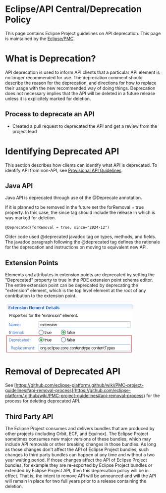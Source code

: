 Eclipse/API Central/Deprecation Policy
======================================

This page contains Eclipse Project guidelines on API deprecation. 
This page is maintained by the [Eclipse/PMC](https://eclipse.dev/eclipse/team-leaders.php).


What is Deprecation?
====================

API deprecation is used to inform API clients that a particular API element is no longer recommended for use. 
The deprecation comment should describe the reason for the deprecation, and directions for how to replace their usage with the new recommended way of doing things.
Deprecation does not necessary implies that the API will be deleted in a future release unless it is explicitely marked for deletion.

Process to deprecate an API
---------------------------

*   Created a pull request to deprecated the API and get a review from the project lead

Identifying Deprecated API
==========================

This section describes how clients can identify what API is deprecated. 
To identify API from non-API, see [Provisional API Guidelines](Provisional_API_Guidelines.md)

Java API
--------

Java API is deprecated through use of the @Deprecate annotation.

If it is planned to be removed in the future set the forRemoval = true property.
In this case, the since tag should include the release in which is was marked for deletion.

	@Deprecated(forRemoval = true, since="2024-12")


Older code used @deprecated javadoc tag on types, methods, and fields. 
The javadoc paragraph following the @deprecated tag defines the rationale for the deprecation and instructions on moving to equivalent new API.

Extension Points
----------------

Elements and attributes in extension points are deprecated by setting the "Deprecated" property to true in the PDE extension point schema editor. 
The entire extension point can be deprecated by deprecating the "extension" element, which is the top level element at the root of any contribution to the extension point.

![Schema-deprecation.png](images/Schema-deprecation.png)

Removal of Deprecated API
=========================

See [https://github.com/eclipse-platform/.github/wiki/PMC-project-guidelines#api-removal-process](https://github.com/eclipse-platform/.github/wiki/PMC-project-guidelines#api-removal-process) for the process for deleting deprecated API.

Third Party API
---------------

The Eclipse Project consumes and delivers bundles that are produced by other projects (including Orbit, ECF, and Equinox). The Eclipse Project sometimes consumes new major versions of these bundles, which may include API removals or other breaking changes in those bundles. As long as those changes don't affect the API of Eclipse Project bundles, such changes to third party bundles can happen at any time and without a two year waiting period. If those changes affect the API of Eclipse Project bundles, for example they are re-exported by Eclipse Project bundles or extended by Eclipse Project API, then this deprecation policy will be in effect. That is, the intent to remove API will be announced and will the API will remain in place for two full years prior to a release containing the deletion.
